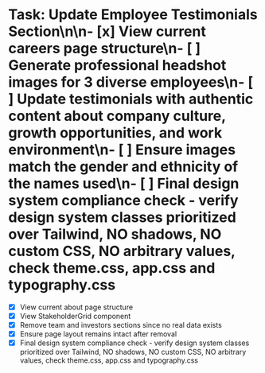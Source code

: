 # Task: Update Employee Testimonials Section\n\n- [x] View current careers page structure\n- [ ] Generate professional headshot images for 3 diverse employees\n- [ ] Update testimonials with authentic content about company culture, growth opportunities, and work environment\n- [ ] Ensure images match the gender and ethnicity of the names used\n- [ ] Final design system compliance check - verify design system classes prioritized over Tailwind, NO shadows, NO custom CSS, NO arbitrary values, check theme.css, app.css and typography.css

- [x] View current about page structure
- [x] View StakeholderGrid component
- [x] Remove team and investors sections since no real data exists
- [x] Ensure page layout remains intact after removal
- [x] Final design system compliance check - verify design system classes prioritized over Tailwind, NO shadows, NO custom CSS, NO arbitrary values, check theme.css, app.css and typography.css
